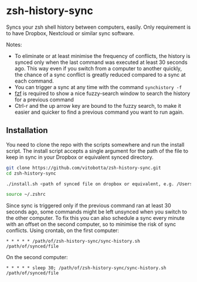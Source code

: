 # zsh-history-sync

Syncs your zsh shell history between computers, easily. Only requirement is to have Dropbox, Nextcloud or similar sync software.

Notes:
- To eliminate or at least minimise the frequency of conflicts, the history is synced only when the last command was executed at least 30 seconds ago. This way even if you switch from a computer to another quickly, the chance of a sync conflict is greatly reduced compared to a sync at each command.
- You can trigger a sync at any time with the command `synchistory -f`
- [fzf](https://github.com/junegunn/fzf) is required to show a nice fuzzy-search window to search the history for a previous command
- Ctrl-r and the up arrow key are bound to the fuzzy search, to make it easier and quicker to find a previous command you want to run again.

## Installation

You need to clone the repo with the scripts somewhere and run the install script. The install script accepts a single argument for the path of the file to keep in sync in your Dropbox or equivalent synced directory.

```bash
git clone https://github.com/vitobotta/zsh-history-sync.git
cd zsh-history-sync

./install.sh <path of synced file on dropbox or equivalent, e.g. /Users/vito/Dropbox/zsh_history>

source ~/.zshrc
```

Since sync is triggered only if the previous command ran at least 30 seconds ago, some commands might be left unsynced when you switch to the other computer. To fix this you can also schedule a sync every minute with an offset on the second computer, so to minimise the risk of sync conflicts. Using crontab, on the first computer:

```
* * * * * /path/of/zsh-history-sync/sync-history.sh /path/of/synced/file
```

On the second computer:

```
* * * * * sleep 30; /path/of/zsh-history-sync/sync-history.sh /path/of/synced/file
```





